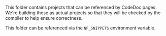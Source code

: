This folder contains projects that can be referenced by CodeDoc pages.  We're building these as actual projects so that they will be checked by the compiler to help ensure correctness.

This folder can be referenced via the `NF_SNIPPETS` environment variable.
